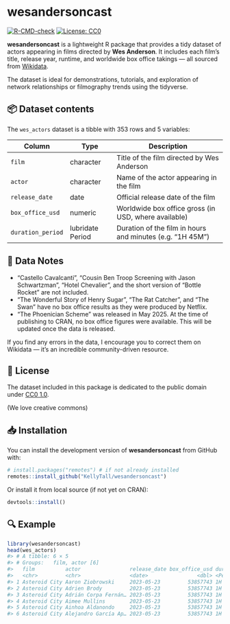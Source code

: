 
<!-- README.md is generated from README.Rmd. Please edit that file -->

# wesandersoncast

<!-- badges: start -->

[![R-CMD-check](https://github.com/KellyTall/wesandersoncast/actions/workflows/R-CMD-check.yaml/badge.svg)](https://github.com/KellyTall/wesandersoncast/actions/workflows/R-CMD-check.yaml)
[![License:
CC0](https://img.shields.io/badge/License-CC0%201.0-lightgrey.svg)](https://creativecommons.org/publicdomain/zero/1.0/)
<!-- badges: end -->

**wesandersoncast** is a lightweight R package that provides a tidy
dataset of actors appearing in films directed by **Wes Anderson**. It
includes each film’s title, release year, runtime, and worldwide box
office takings — all sourced from [Wikidata](https://www.wikidata.org/).

The dataset is ideal for demonstrations, tutorials, and exploration of
network relationships or filmography trends using the tidyverse.

## 📦 Dataset contents

The `wes_actors` dataset is a tibble with 353 rows and 5 variables:

| Column | Type | Description |
|----|----|----|
| `film` | character | Title of the film directed by Wes Anderson |
| `actor` | character | Name of the actor appearing in the film |
| `release_date` | date | Official release date of the film |
| `box_office_usd` | numeric | Worldwide box office gross (in USD, where available) |
| `duration_period` | lubridate Period | Duration of the film in hours and minutes (e.g. “1H 45M”) |

## 📝 Data Notes

- “Castello Cavalcanti”, “Cousin Ben Troop Screening with Jason
  Schwartzman”, “Hotel Chevalier”, and the short version of “Bottle
  Rocket” are not included.
- “The Wonderful Story of Henry Sugar”, “The Rat Catcher”, and “The
  Swan” have no box office results as they were produced by Netflix.
- “The Phoenician Scheme” was released in May 2025. At the time of
  publishing to CRAN, no box office figures were available. This will be
  updated once the data is released.

If you find any errors in the data, I encourage you to correct them on
Wikidata — it’s an incredible community-driven resource.

## 📜 License

The dataset included in this package is dedicated to the public domain
under [CC0 1.0](https://creativecommons.org/publicdomain/zero/1.0/).

(We love creative commons)

## 📥 Installation

You can install the development version of **wesandersoncast** from
GitHub with:

``` r
# install.packages("remotes") # if not already installed
remotes::install_github("KellyTall/wesandersoncast")
```

Or install it from local source (if not yet on CRAN):

``` r
devtools::install()
```

## 🔍 Example

``` r
library(wesandersoncast)
head(wes_actors)
#> # A tibble: 6 × 5
#> # Groups:   film, actor [6]
#>   film          actor                release_date box_office_usd duration_period
#>   <chr>         <chr>                <date>                <dbl> <Period>       
#> 1 Asteroid City Aaron Ziobrowski     2023-05-23         53857743 1H 45M 0S      
#> 2 Asteroid City Adrien Brody         2023-05-23         53857743 1H 45M 0S      
#> 3 Asteroid City Adrián Corpa Fernán… 2023-05-23         53857743 1H 45M 0S      
#> 4 Asteroid City Aimee Mullins        2023-05-23         53857743 1H 45M 0S      
#> 5 Asteroid City Ainhoa Aldanondo     2023-05-23         53857743 1H 45M 0S      
#> 6 Asteroid City Alejandro García Ap… 2023-05-23         53857743 1H 45M 0S
```
